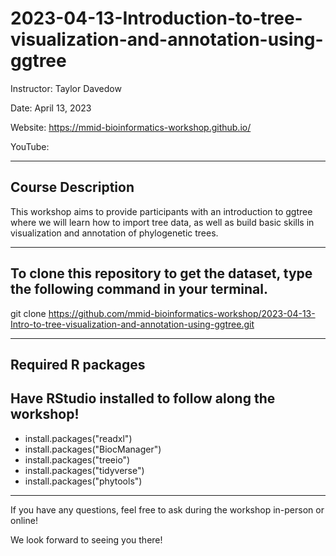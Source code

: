 # 2023-04-13-Introduction-to-tree-visualization-and-annotation-using-ggtree
Instructor: Taylor Davedow

Date: April 13, 2023

Website: https://mmid-bioinformatics-workshop.github.io/

YouTube: 

---

## Course Description 

This workshop aims to provide participants with an introduction to ggtree where we will learn how to import tree data, as well as build basic skills in visualization and annotation of phylogenetic trees.

---

## To clone this repository to get the dataset, type the following command in your terminal.

git clone https://github.com/mmid-bioinformatics-workshop/2023-04-13-Intro-to-tree-visualization-and-annotation-using-ggtree.git

---

## Required R packages
## Have RStudio installed to follow along the workshop!

- install.packages("readxl")
- install.packages("BiocManager")
- install.packages("treeio")
- install.packages("tidyverse")
- install.packages("phytools")


---

If you have any questions, feel free to ask during the workshop in-person or online!

We look forward to seeing you there!

